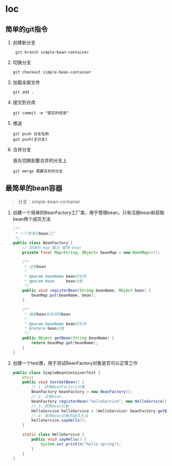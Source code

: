 # Ioc

## 简单的git指令

1. 创建新分支

   ```cobol
    git branch simple-bean-container
   ```

2. 切换分支

   ```cobol
   git checkout simple-bean-container
   ```

3. 加载全部文件

   ```cobol
   git add .
   ```

4. 提交到仓库

   ```cobol
   git commit -m "提交的信息"
   ```

5. 推送

   ```cobol
   git push 分支名称
   got push(主分支)
   ```

6. 合并分支

   首先切换到要合并的分支上

   ```cobol
   git merge 需要合并的分支
   ```

 ## 最简单的bean容器

 > 分支：simple-bean-container

1. 创建一个简单的BeanFactory工厂类，用于管理bean，只有注册bean和获取bean两个成员方法

   ```java
   /**
    * 一个简单的bean工厂
    */
   public class BeanFactory {
       // 简单的 map 集合 管理 bean
       private final Map<String, Object> beanMap = new HashMap<>();
   
       /**
        * 注册bean
        *
        * @param beanName bean的名称
        * @param bean     bean对象
        */
       public void registerBean(String beanName, Object bean) {
           beanMap.put(beanName, bean);
       }
   
       /**
        * 根据bean名称获取bean
        *
        * @param beanName bean的名称
        * @return bean对象
        */
       public Object getBean(String beanName) {
           return beanMap.get(beanName);
       }
   }
   ```

2. 创建一个test类，用于测试BeanFactory对象是否可以正常工作

   ```java
   public class SimpleBeanContainerTest {
       @Test
       public void testGetBean() {
           // 1、获取BeanFactory对象
           BeanFactory beanFactory = new BeanFactory();
           // 2、注册bean、
           beanFactory.registerBean("helloService", new HelloService());
           // 3、获取bean对象
           HelloService helloService = (HelloService) beanFactory.getBean("helloService");
           // 4、使用bean对象的成员方法
           helloService.sayHello();
       }
   
       static class HelloService {
           public void sayHello() {
               System.out.println("hello spring");
           }
       }
   }
   ```
